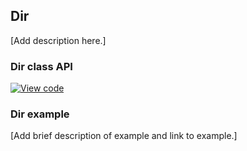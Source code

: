 ## Dir

[Add description here.]

### Dir class API

[![View code](https://www.mbed.com/embed/?type=library)](https://os-doc-builder.test.mbed.com/docs/v5.7/mbed-os-api-doxy/classmbed_1_1_dir.html)

### Dir example

[Add brief description of example and link to example.]
